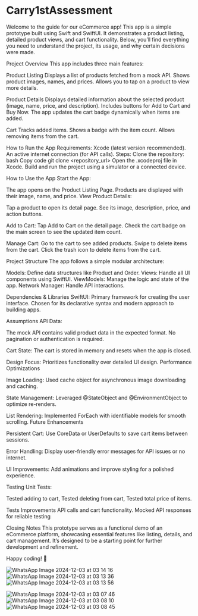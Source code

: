 
# Carry1stAssessment

Welcome to the guide for our eCommerce app! This app is a simple prototype built using Swift and SwiftUI. It demonstrates a product listing, detailed product views, and cart functionality. Below, you’ll find everything you need to understand the project, its usage, and why certain decisions were made.

Project Overview
This app includes three main features:

Product Listing
Displays a list of products fetched from a mock API.
Shows product images, names, and prices.
Allows you to tap on a product to view more details.

Product Details
Displays detailed information about the selected product (image, name, price, and description).
Includes buttons for Add to Cart and Buy Now.
The app updates the cart badge dynamically when items are added.

Cart
Tracks added items.
Shows a badge with the item count.
Allows removing items from the cart.

How to Run the App
Requirements:
Xcode (latest version recommended).
An active internet connection (for API calls).
Steps:
Clone the repository:
bash
Copy code
git clone <repository_url>
Open the .xcodeproj file in Xcode.
Build and run the project using a simulator or a connected device.

How to Use the App
Start the App:

The app opens on the Product Listing Page.
Products are displayed with their image, name, and price.
View Product Details:

Tap a product to open its detail page.
See its image, description, price, and action buttons.

Add to Cart:
Tap Add to Cart on the detail page.
Check the cart badge on the main screen to see the updated item count.

Manage Cart:
Go to the cart to see added products.
Swipe to delete items from the cart.
Click the trash icon to delete items from the cart.

Project Structure
The app follows a simple modular architecture:

Models: Define data structures like Product and Order.
Views: Handle all UI components using SwiftUI.
ViewModels: Manage the logic and state of the app.
Network Manager: Handle API interactions.

Dependencies & Libraries
SwiftUI:
Primary framework for creating the user interface.
Chosen for its declarative syntax and modern approach to building apps.

Assumptions
API Data:

The mock API contains valid product data in the expected format.
No pagination or authentication is required.

Cart State:
The cart is stored in memory and resets when the app is closed.

Design Focus:
Prioritizes functionality over detailed UI design.
Performance Optimizations

Image Loading:
Used cache object for asynchronous image downloading and caching.

State Management:
Leveraged @StateObject and @EnvironmentObject to optimize re-renders.

List Rendering:
Implemented ForEach with identifiable models for smooth scrolling.
Future Enhancements

Persistent Cart:
Use CoreData or UserDefaults to save cart items between sessions.

Error Handling:
Display user-friendly error messages for API issues or no internet.

UI Improvements:
Add animations and improve styling for a polished experience.

Testing
Unit Tests:

Tested adding to cart,
Tested deleting from cart,
Tested total price of items.

Tests Improvements
API calls and cart functionality.
Mocked API responses for reliable testing

Closing Notes
This prototype serves as a functional demo of an eCommerce platform, showcasing essential features like listing, details, and cart management. It’s designed to be a starting point for further development and refinement.

Happy coding! 🚀

![WhatsApp Image 2024-12-03 at 03 14 16](https://github.com/user-attachments/assets/031d2324-da38-4144-bcd9-c4d0a939e3ea)
![WhatsApp Image 2024-12-03 at 03 13 36](https://github.com/user-attachments/assets/dca054c1-9da1-4f72-928b-9873e4a58b5a)
![WhatsApp Image 2024-12-03 at 03 13 56](https://github.com/user-attachments/assets/d62f918e-9322-49f8-884e-daf731813922)

![WhatsApp Image 2024-12-03 at 03 07 46](https://github.com/user-attachments/assets/529aaf9a-dbab-44ed-b6f4-42682eb4c9b2)
![WhatsApp Image 2024-12-03 at 03 08 10](https://github.com/user-attachments/assets/1024ec7b-50de-45e5-92d8-e27fc487e0f1)
![WhatsApp Image 2024-12-03 at 03 08 45](https://github.com/user-attachments/assets/36402472-ea2e-444e-aafb-640795c2dcc8)
